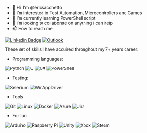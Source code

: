 - 👋 Hi, I’m @ericsacchetto
- 👀 I’m interested in Test Automation, Microcontrollers and Games
- 🌱 I’m currently learning PowerShell script
- 💞️ I’m looking to collaborate on anything I can help
- 📫 How to reach me 

[![Linkedin Badge](https://img.shields.io/badge/-EricSacchetto-blue?style=plastic&logo=Linkedin&logoColor=white&link=[https://www.linkedin.com/in/eric-sacchetto-7131b633/?locale=en_US)](https://www.linkedin.com/in/eric-sacchetto-7131b633/?locale=en_US)
[![Outlook](https://img.shields.io/badge/Hotmail-0078D4?style=plastic&logo=microsoft-outlook&logoColor=white&link=mailto:eric.sacchetto@hotmail.com)](mailto:eric.sacchetto@hotmail.com)

These set of skills I have acquired throughout my 7+ years career:

- Programming languages:

![Python](https://img.shields.io/badge/-Python-8fcfd1?style=plastic&logo=Python)
![C](https://img.shields.io/badge/-C-black?style=plastic&logo=c)
![C#](https://img.shields.io/badge/-C%23-blueviolet?&style=plastic&logo=csharp&logoColor=white)
![PowerShell](https://img.shields.io/badge/-shell-5391FE?style=plastic&logo=PowerShell&logoColor=white)

- Testing:

![Selenium](https://img.shields.io/badge/-selenium-%43B02A?style=plastic&logo=selenium&logoColor=white)
![WinAppDriver](https://img.shields.io/badge/-WinAppDriver-black?style=plastic&logo=WinAppDriver)

- Tools

![Git](https://img.shields.io/badge/-Git-black?style=plastic&logo=git)
![Linux](https://img.shields.io/badge/Linux-FCC624?style=plastic&logo=linux&logoColor=black)
![Docker](https://img.shields.io/badge/docker-%230db7ed.svg?style=plastic&logo=docker&logoColor=white)
![Azure](https://img.shields.io/badge/-AzureDevOps-%230072C6.svg?style=plastic&logo=microsoftazure&logoColor=white)
![Jira](https://img.shields.io/badge/jira-%230A0FFF.svg?style=plastic&logo=jira&logoColor=white)

- For fun

![Arduino](https://img.shields.io/badge/-Arduino-00979D?style=plastic&logo=Arduino&logoColor=white)
![Raspberry Pi](https://img.shields.io/badge/-Raspberry%20Pi-C51A4A?style=plastic&logo=Raspberry-Pi)
![Unity](https://img.shields.io/badge/unity-%23000.svg?style=plastic&logo=unity&logoColor=white)
![Xbox](https://img.shields.io/badge/Xbox-%23107C10.svg?style=plastic&logo=Xbox&logoColor=white)
![Steam](https://img.shields.io/badge/steam-%23000000.svg?style=plastic&logo=steam&logoColor=white)

<!---
ericsacchetto/ericsacchetto is a ✨ special ✨ repository because its `README.md` (this file) appears on your GitHub profile.
You can click the Preview link to take a look at your changes.
--->
